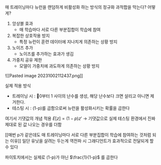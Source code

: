 매 트레이닝마다 뉴런을 랜덤하게 비활성화 하는 방식의 정규화
과적합을 막는다? 어떻게?
1. 앙상블 효과 
	- 매 학습마다 서로 다른 부분집합이 학습에 참여
2. 복잡한 상호작용 방지
	- 특정 뉴런이 훈련 데이터에 지나치게 의존하는 상황 방지
3. 노이즈 추가
	- 노이즈를 추가하는 효과가 생김
4. 가중치 공유 제한
	- 모델이 가중치에 과도하게 의존하는 상황 방지

![[Pasted image 20231002112437.png]]

실제 적용 방식 
- 트레이닝 시 : 0부터 1 사이의 난수를 생성, 해당 난수보다 크면 살리고 아니면 제거한다.
- 테스팅 시 :  (1-p)를 곱함으로써 뉴런을 활성화시키는 확률을 곱한다

여기서 기댓값의 개념 적용
$E[z] = (1 - p)z'$
-> 기댓값으로 실제 테스팅 환경에서 진짜 제대로 된 값 나오는 경우를 더함

[[매번 p가 같은데도 매 트레이닝마다 서로 다른 부분집합이 학습에 참여하는 것처럼 되는 이유]]
일단 유닛을 살려는 두는게 역전파 시 그래디언트가 효과적으로 전달되게 할 수 있다

파이토치에서는 실제로 (1-p)가 아닌 $\frac{1}{1-p}$ 를 곱한다